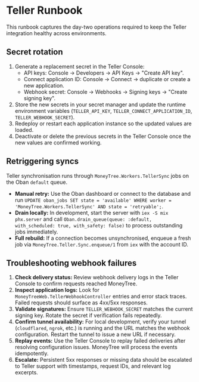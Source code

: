 # Teller Runbook

This runbook captures the day-two operations required to keep the Teller integration healthy across environments.

## Secret rotation

1. Generate a replacement secret in the Teller Console:
   - API keys: Console → Developers → API Keys → "Create API key".
   - Connect application ID: Console → Connect → duplicate or create a new application.
   - Webhook secret: Console → Webhooks → Signing keys → "Create signing key".
2. Store the new secrets in your secret manager and update the runtime environment variables (`TELLER_API_KEY`,
   `TELLER_CONNECT_APPLICATION_ID`, `TELLER_WEBHOOK_SECRET`).
3. Redeploy or restart each application instance so the updated values are loaded.
4. Deactivate or delete the previous secrets in the Teller Console once the new values are confirmed working.

## Retriggering syncs

Teller synchronisation runs through `MoneyTree.Workers.TellerSync` jobs on the Oban `default` queue.

- **Manual retry:** Use the Oban dashboard or connect to the database and run
  `UPDATE oban_jobs SET state = 'available' WHERE worker = 'MoneyTree.Workers.TellerSync' AND state = 'retryable';`.
- **Drain locally:** In development, start the server with `iex -S mix phx.server` and call
  `Oban.drain_queue(queue: :default, with_scheduled: true, with_safety: false)` to process outstanding jobs immediately.
- **Full rebuild:** If a connection becomes unsynchronised, enqueue a fresh job via `MoneyTree.Teller.Sync.enqueue/1` from
  `iex` with the account ID.

## Troubleshooting webhook failures

1. **Check delivery status:** Review webhook delivery logs in the Teller Console to confirm requests reached MoneyTree.
2. **Inspect application logs:** Look for `MoneyTreeWeb.TellerWebhookController` entries and error stack traces. Failed requests
   should surface as 4xx/5xx responses.
3. **Validate signatures:** Ensure `TELLER_WEBHOOK_SECRET` matches the current signing key. Rotate the secret if verification
   fails repeatedly.
4. **Confirm tunnel availability:** For local development, verify your tunnel (`cloudflared`, `ngrok`, etc.) is running and the
   URL matches the webhook configuration. Restart the tunnel to issue a new URL if necessary.
5. **Replay events:** Use the Teller Console to replay failed deliveries after resolving configuration issues. MoneyTree will
   process the events idempotently.
6. **Escalate:** Persistent 5xx responses or missing data should be escalated to Teller support with timestamps, request IDs,
   and relevant log excerpts.
